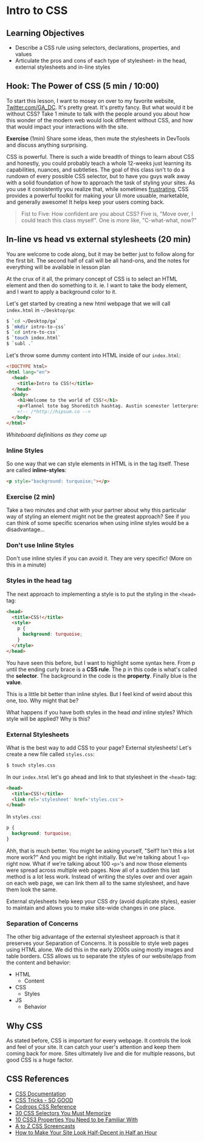 # Intro to CSS

## Learning Objectives

- Describe a CSS rule using selectors, declarations, properties, and values
- Articulate the pros and cons of each type of stylesheet- in the head, external stylesheets and in-line styles

<!-- - Define "cascading" in the context of CSS specificity -->

<!-- - Style the size, color, border, text, and font of all elements of a given tag on a page
- Demonstrate the use of class and ID selectors to target specific element(s)
- Distinguish between block and inline display values
- Identify the components of the box model
- Differentiate between the border-box and content-box values for box-sizing
- Apply knowledge of the box model to adjust spacing between and around elements on a page -->

## Hook: The Power of CSS (5 min / 10:00)

To start this lesson, I want to mosey on over to my favorite website, [Twitter.com/GA_DC](https://twitter.com/GA_DC). It's pretty great. It's pretty fancy. But what would it be without CSS? Take 1 minute to talk with the people around you about how this wonder of the modern web would look different without CSS, and how that would impact your interactions with the site.

**Exercise** (1min) Share some ideas, then mute the stylesheets in DevTools and discuss anything surprising.

CSS is powerful. There is such a wide breadth of things to learn about CSS and honestly, you could probably teach a whole 12-weeks just learning its capabilities, nuances, and subtleties. The goal of this class isn't to do a rundown of every possible CSS selector, but to have you guys walk away with a solid foundation of how to approach the task of styling your sites. As you use it consistently you realize that, while sometimes [frustrating]( http://gph.is/1heneJM?tc=1), CSS provides a powerful toolkit for making your UI more usuable, marketable, and generally awesome!  It helps keep your users coming back.  

> Fist to Five: How confident are you about CSS? Five is, "Move over, I could teach this class myself". One is more like, "C-what-what, now?"

## In-line vs head vs external stylesheets (20 min)

You are welcome to code along, but it may be better just to follow along for the first bit. The second half of call will be all hand-ons, and the notes for everything will be available in lesson plan

At the crux of it all, the primary concept of CSS is to select an HTML element and then do something to it. ie. I want to take the body element, and I want to apply a background color to it.

Let's get started by creating a new html webpage that we will call `index.html` in `~/Desktop/ga`:

```bash
$ `cd ~/Desktop/ga`
$ `mkdir intro-to-css`
$ `cd intro-to-css`
$ `touch index.html`
$ `subl .`
```

Let's throw some dummy content into HTML inside of our `index.html`:

```html
<!DOCTYPE html>
<html lang="en">
  <head>
    <title>Intro to CSS!</title>
  </head>
  <body>
    <h1>Welcome to the world of CSS!</h1>
    <p>Flannel tote bag Shoreditch hashtag. Austin scenester letterpress, gastropub Intelligentsia cardigan bespoke polaroid tofu single-origin coffee listicle stumptown swag distillery. Cred actually beard, master cleanse sartorial four dollar toast typewriter lo-fi tilde Etsy try-hard. Swag plaid mlkshk, twee typewriter ennui blog butcher lumbersexual taxidermy Bushwick 90's sartorial fingerstache. Wes Anderson Thundercats fashion axe ethical, put a bird on it bitters leggings umami American Apparel Helvetica. Paleo PBR Vice kale chips High Life fap. McSweeney's Schlitz vinyl, put a bird on it taxidermy Carles cronut Marfa Etsy kale chips Bushwick selfies.</p>
    <!-- /*http://hipsum.co -->
  </body>
</html>
```

*Whiteboard definitions as they come up*

### Inline Styles

So one way that we can style elements in HTML is in the tag itself. These are called **inline-styles**:

```html
<p style="background: turquoise;"></p>
```

### Exercise (2 min)
Take a two minutes and chat with your partner about why this particular way of styling an element might not be the greatest approach? See if you can think of some specific scenarios when using inline styles would be a disadvantage...

### Don't use Inline Styles

Don't use inline styles if you can avoid it. They are very specific! (More on this in a minute)

### Styles in the head tag

The next approach to implementing a style is to put the styling in the `<head>` tag:

```html
<head>
  <title>CSS!</title>
  <style>
    p {
      background: turquoise;
    }
  </style>
</head>
```

You have seen this before, but I want to highlight some syntax here. From p until the ending curly brace is a **CSS rule**. The p in this code is what's called the **selector**. The background in the code is the **property**. Finally blue is the **value**.

This is a little bit better than inline styles. But I feel kind of weird about this one, too. Why might that be?

What happens if you have both styles in the head *and* inline styles? Which style will be applied? Why is this?

### External Stylesheets

What is the best way to add CSS to your page? External stylesheets! Let's create a new file called `styles.css`:

```bash
$ touch styles.css
```

In our `index.html` let's go ahead and link to that stylesheet in the `<head>` tag:

```html
<head>
  <title>CSS!</title>
  <link rel='stylesheet' href='styles.css'>
</head>
```

In `styles.css`:

```css
p {
  background: turquoise;
}
```

Ahh, that is much better. You might be asking yourself, "Self? Isn't this a lot more work?" And you might be right initially. But we're talking about 1 `<p>` right now. What if we're talking about 100 `<p>`'s and now those elements were spread across multiple web pages. Now all of a sudden this last method is a lot less work.  Instead of writing the styles over and over again on each web page, we can link them all to the same stylesheet, and have them look the same.  

External stylesheets help keep your CSS dry (avoid duplicate styles), easier to maintain and allows you to make site-wide changes in one place. 

### Separation of Concerns

The other big advantage of the external stylesheet approach is that it preserves your Separation of Concerns. It is possible to style web pages using HTML alone. We did this in the early 2000s using mostly images and table borders. CSS allows us to separate the styles of our website/app from the content and behavior:

- HTML
  - Content
- CSS
  - Styles
- JS
  - Behavior

## Why CSS

As stated before, CSS is important for every webpage.  It controls the look and feel of your site.  It can catch your user's attention and keep them coming back for more.  Sites ultimately live and die for multiple reasons, but good CSS is a huge factor.   


<!-- ## CSS Selectors (15 min)

As you can see, there is more than one place to target elements. There are also multiple WAYS you can target elements. Let's throw some additional content into the  `index.html`:

```html
<body>
  <h1>Hello world!</h1>
  <p>This is some fake dummy content. It doesn't matter what it is! Whatever you want! Smelly fish create beautiful works of art in order to achieve world peace.</p>
  <p class="red">This paragraph tag element has a class of "red".</p>
  <p class="red" id="green">This paragraph tag element has an id of "green".</p>
  <div class="red">This div tag element has a class of "red".</div>
</body>
```

All I did here was add two `<p>` elements and added a class of "red" to both and an id of "green" to the last. Additionally I added a `<div>` element with a class of "red".

The first thing I want to do is make it so that all elements with the class of "red" have a background of red. In our `styles.css`:

```css
.red {
  background: red;
}
```

Awesome, but I think I want just the `<p>` elements with that class name to have a background of red. So in `styles.css`:

```css
p.red {
  background: red;
}
```

Finally to select an element with an id you use `#`. I am going to change the background color of the p element with class of "green" in our `styles.css`:

```css
#green {
  background: green;
}
```

*whiteboard common selectors as well as let them know about references at the bottom of the page*

## CSS Specificity (10 min)
If I change the css selector from `p.red` back to `.red` you'll notice that the paragraph element with the id of green is still green. This is because of CSS Specificity. While CSS cascades from top to bottom. The CSS that is applied depends on Specificity as well. Take the following example:

```css
#green {
  background: green;
}

.red {
  background: blue;
}

.red {
  background: red;
}
```

In this example the elements that have the class red, will ultimately have a background of red even though blue was set first because it takes the last declared property. However, even though the `#green` selector was written first, it has a higher specificity and therefore overides the following background properties.

The following list of selector types is by increasing specificity:

- Universal selectors (e.g., '\*')
- Type selectors (e.g., h1)
- Class selectors (e.g., .example)
- Attributes selectors (e.g., [type="radio"])
- Pseudo-classes (e.g., :hover)
- ID selectors (e.g., #example)
- Inline style (e.g., style="font-weight:bold")

You can read more about CSS specificity [here](https://developer.mozilla.org/en-US/docs/Web/CSS/Specificity)
You can access a CSS specificty calculator [here](http://specificity.keegan.st)

## The Box Model! (15 min / 10:50)
> One of the tricky things about CSS at first is the Box Model. But it's actually really simple. Let's break it down.

![](https://dl.dropboxusercontent.com/s/capg35hblhr6o7v/Screenshot%202015-10-13%2014.11.39.png?dl=0)

Any HTML element can be considered a box, and so the box model applies to all HTML elements. If you select an element prescribe it a height and width, the content itself will be that height and width.

What the size doesn't include:
- padding
- border
- margin

Let's go into our existing `index.html` and `styles.css` and add some stuff to illustrate what I mean. In `index.html`:

```html
<p>This is a paragraph</p>
<p class="padding">This is a paragraph</p>
```

In `styles.css`:

```css
p {
  background: red;
  height: 100px;
  width: 20%;
}
```

Lets check this out in our chrome browser with the developer tools. As you can see, everything is identical. Which makes sense. Let's go ahead and add some padding to the html element with class "padding". In `styles.css`:

```css
p {
  background: red;
  height: 100px;
  width: 20%;
}

p.padding {
  padding:10px;
}
```

> Well that's certainly interesting. Even though the dimensions are the same. The element with padding is larger.

Let go ahead and add `margin: 10px;` and `border: 10px solid black;` to the padding class as well. Let's inspect that element in the browser and you can see Chrome's clear depiction of content, padding, border and margin.

All these different sizings can be confusing. This can especially be frustrating when you think something's 20 % when in actuality it isn't.  Enter box-sizing.

At the top of our `styles.css`:

```css
* {
  box-sizing: border-box;
}
```

Now when we refresh, all of our 20% widths are the same regardless of padding. It also includes border! However, it does not include the margin.

## CSS Properties and Values (5 min)

Man, there's alot of them. We've seen many just in this lesson thus far. There are far more than I can cover. Additionally, there is just no way to know them all. Unless you are a CSS savant. Fortunately, there are some great references. Here are just a few! -->

## CSS References

- [CSS Documentation](https://developer.mozilla.org/en-US/docs/Web/CSS/Reference)
- [CSS Tricks - SO GOOD](https://css-tricks.com)
- [Codrops CSS Reference](http://tympanus.net/codrops/css_reference/)
- [30 CSS Selectors You Must Memorize](http://code.tutsplus.com/tutorials/the-30-css-selectors-you-must-memorize--net-16048)
- [10 CSS3 Properties You Need to be Familiar With](http://code.tutsplus.com/tutorials/10-css3-properties-you-need-to-be-familiar-with--net-16417)
- [A to Z CSS Screencasts](http://www.atozcss.com/)
- [How to Make Your Site Look Half-Decent in Half an Hour](https://24ways.org/2012/how-to-make-your-site-look-half-decent)

<!-- ##BREAK (10 min)

## We do- Wendy G Bite *Code Along* (60 min / 11:20)


$ git clone https://github.com/ga-dc/wendy_bite

I think we can knock out an easy one early on. I can see by looking at that page that the background color and text color are mostly similar. Additionally centering everything and giving it a little bit of a buffer with the padding/border/margin on the edges will be nice. Let's go ahead and change that in `styles.css`:

```css
body{
  background: #444;
  color: #fff;
  border: 5px solid #777;
  margin: 2em auto;
  padding: 2em;

}
```

Alright, just with 5 properties already looking a lot better! I think we can do another quick fix by just centering the text for the header and footer.

```css
header, footer{
  text-align: center;
}
```

I think the default link color is bothering me. Lets ahead and change that and while were at it change the links to bold, they look bold to me:

```css
a {
  color: #66CD9B;
  font-weight: bold;
}
```

I'm digging those lines above and below that main section. Let's go ahead and add that:

```css
section {
  border-color: #ccc;
  border-width: 1px 0;
  border-style: solid;
  /*add padding and margin as necessary*/
}
```

Our words are too close together, lets fix that:

```css
p {
  line-height:1.5;
}
```

Man, this is already looking pretty close! Now just some small things. Theres a tiny border around the image, but its not directly on the image. I also notice that the text in the example isn't butting right up next to the image either. Let's fix all of that!

```css
img {
  border: 1px solid #ccc;
  padding: 5px;
  margin-left: 1em;
  margin-bottom: 1em;
}
```

I think that's pretty good. There's some minor tweaks that can be made. Like font and changing the color for active links. If there's extra time, let's try a document dive... -->

<!-- ## HW
[Hippy Portfolio](https://github.com/ga-dc/hippy-portfolio) -->

<!-- ## Quiz Questions

- What is the difference between `display`'s `block`, `inline-block`, and `inline` values?
- What are the components of the box model and what do we use it for?
- What is specificity? How is it related to class and id selectors?
 -->